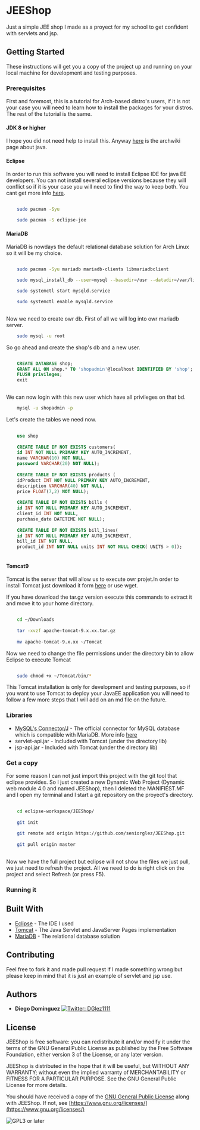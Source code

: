 # JEEShop

Just a simple JEE shop I made as a proyect for my school to get confident with servlets and jsp.

## Getting Started

These instructions will get you a copy of the project up and running on your local machine for development and testing purposes.

### Prerequisites

First and foremost, this is a tutorial for Arch-based distro's users, if it is not your case you will need to learn how to install the packages for your distros. The rest of the tutorial is the same.

#### JDK 8 or higher

I hope you did not need help to install this. Anyway [here](https://wiki.archlinux.org/index.php/Java#Installation) is the archwiki page about java.

#### Eclipse

In order to run this software you will need to install Eclipse IDE for java EE developers. You can not install several eclipse versions because they will conflict so if it is your case you will need to find the way to keep both.
You cant get more info [here](https://wiki.archlinux.org/index.php/Eclipse).

```bash

	sudo pacman -Syu

	sudo pacman -S eclipse-jee


```

#### MariaDB

MariaDB is nowdays the default relational database solution for Arch Linux so it will be my choice.

```bash

	sudo pacman -Syu mariadb mariadb-clients libmariadbclient

	sudo mysql_install_db --user=mysql --basedir=/usr --datadir=/var/lib/mysql

	sudo systemctl start mysqld.service

	sudo systemctl enable mysqld.service
	
```
Now we need to create owr db. First of all we will log into owr mariadb server.

```bash
	sudo mysql -u root

```
So go ahead and create the shop's db and a new user.

```sql

	CREATE DATABASE shop;
	GRANT ALL ON shop.* TO 'shopadmin'@localhost IDENTIFIED BY 'shop';
	FLUSH privileges;
	exit
	
```

We can now login with this new user which have all privileges on that bd.

```bash
	mysql -u shopadmin -p

```

Let's create the tables we need now.

```sql
	
	use shop
	
	CREATE TABLE IF NOT EXISTS customers(
	id INT NOT NULL PRIMARY KEY AUTO_INCREMENT,
	name VARCHAR(10) NOT NULL,
	password VARCHAR(20) NOT NULL);
	
	CREATE TABLE IF NOT EXISTS products (
	idProduct INT NOT NULL PRIMARY KEY AUTO_INCREMENT, 
	description VARCHAR(40) NOT NULL, 
	price FLOAT(7,2) NOT NULL);
	
	CREATE TABLE IF NOT EXISTS bills (
	id INT NOT NULL PRIMARY KEY AUTO_INCREMENT,
	client_id INT NOT NULL,
	purchase_date DATETIME NOT NULL);
	
	CREATE TABLE IF NOT EXISTS bill_lines(
	id INT NOT NULL PRIMARY KEY AUTO_INCREMENT,
	bill_id INT NOT NULL,
	product_id INT NOT NULL units INT NOT NULL CHECK( UNITS > 0));
	
```

#### Tomcat9

Tomcat is the server that will allow us to execute owr projet.In order to install Tomcat just download it form [here](https://tomcat.apache.org/download-90.cgi) or use wget.

If you have download the tar.gz version execute this commands to extract it and move it to your home directory.

```bash

	cd ~/Downloads
	
	tar -xvzf apache-tomcat-9.x.xx.tar.gz
	
	mv apache-tomcat-9.x.xx ~/Tomcat	

```

Now we need to change the file permissions under the directory bin to allow Eclipse to execute Tomcat

```bash

	sudo chmod +x ~/Tomcat/bin/*

```
This Tomcat installation is only for development and testing purposes, so if you want to use Tomcat to deploy your JavaEE application you will need to follow a few more steps that I will add on an md file on the future.

### Libraries
* [MySQL's Connector/J](https://dev.mysql.com/downloads/connector/j/5.1.html) - The official connector for MySQL database which is compatible with MariaDB. More info [here](https://stackoverflow.com/questions/7592056/am-i-using-jdbc-connection-pooling)
* servlet-api.jar - Included with Tomcat (under the directory lib)
* jsp-api.jar - Included with Tomcat (under the directory lib)

### Get a copy

For some reason I can not just import this project with the git tool that eclipse provides. So I just created a new Dynamic Web Project (Dynamic web module 4.0 and named JEEShop), then I deleted the MANIFIEST.MF and I open my terminal and I start a git repository on the proyect's directory.

```bash
	
	cd eclipse-workspace/JEEShop/
	
	git init
	
	git remote add origin https://github.com/seniorglez/JEEShop.git
	
	git pull origin master
	
```

Now we have the full project but eclipse will not show the files we just pull, we just need to refresh the project. All we need to do is right click on the project and select Refresh (or press F5).


### Running it 


## Built With

* [Eclipse](https://www.eclipse.org/) - The IDE I used
* [Tomcat](http://tomcat.apache.org/) - The Java Servlet and JavaServer Pages implementation
* [MariaDB](https://mariadb.org/) - The relational database solution

## Contributing

Feel free to fork it and made pull request if I made something wrong but please keep in mind that it is just an example of servlet and jsp use.


## Authors

* **Diego Dominguez**   <a href="https://twitter.com/DGlez1111" target="_blank">
    <img alt="Twitter: DGlez1111" src="https://img.shields.io/twitter/follow/DGlez1111.svg?style=social" />
  </a>

## License

JEEShop is free software: you can redistribute it and/or modify
it under the terms of the GNU General Public License as published by
the Free Software Foundation, either version 3 of the License, or any later version.

JEEShop is distributed in the hope that it will be useful,
but WITHOUT ANY WARRANTY; without even the implied warranty of
MERCHANTABILITY or FITNESS FOR A PARTICULAR PURPOSE.  See the
GNU General Public License for more details.

You should have received a copy of the [GNU General Public License](LICENSE)
along with JEEShop. If not, see [https://www.gnu.org/licenses/](https://www.gnu.org/licenses/)

![GPL3 or later](https://www.gnu.org/graphics/gplv3-or-later.png)
